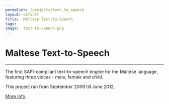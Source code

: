 ```yaml
---
permalink: /projects/text_to_speech
layout: default
title:  Maltese Text-to-Speech
tags:   
image:  text-to-speech.png
---
```


# Maltese Text-to-Speech
------------------

The first SAPI-compliant text-to-speech engine for the Maltese language, featuring three voices - male, female and child.

This project ran from September 2009 till June 2012.

[More Info](http://www.fitamalta.eu/projects/maltese-speech-engine-synthesis-erdf-114/).
